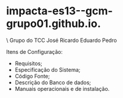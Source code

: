 # impacta-es13--gcm-grupo01.github.io.
 \ Grupo do TCC
 José
 Ricardo
 Eduardo
 Pedro

Itens de Configuração:

- Requisitos;
- Especificação do Sistema;
- Código Fonte;
- Descrição do Banco de dados;
- Manuais operacionais e de instalação.
